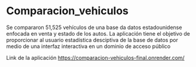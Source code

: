 # Comparacion_vehiculos
Se compararon 51,525 vehículos de una base da datos estadounidense enfocada en venta y estado de los autos.
La aplicación tiene el objetivo de proporcionar al usuario estadística desciptiva de la base de datos por medio de una interfaz interactiva en un dominio de acceso público

Link de la aplicación
https://comparacion-vehiculos-final.onrender.com/